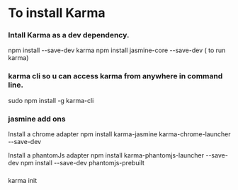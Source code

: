 # To install Karma 

### Intall Karma as a dev dependency.
npm install --save-dev karma
npm install jasmine-core --save-dev        ( to run karma)

### karma cli so u can access karma from anywhere in command line.
sudo npm install -g karma-cli

### jasmine add ons
Install a chrome adapter
npm install karma-jasmine karma-chrome-launcher  --save-dev

Install a phantomJs adapter
npm install karma-phantomjs-launcher --save-dev
npm install --save-dev phantomjs-prebuilt

###
karma init


